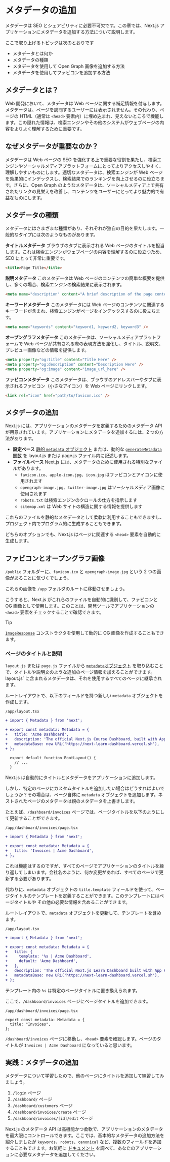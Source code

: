 # メタデータの追加

メタデータは SEO とシェアビリティに必要不可欠です。この章では、Next.js アプリケーションにメタデータを追加する方法について説明します。

ここで取り上げるトピックは次のとおりです

- メタデータとは何か
- メタデータの種類
- メタデータを使用して Open Graph 画像を追加する方法
- メタデータを使用してファビコンを追加する方法

## メタデータとは？

Web 開発において、メタデータは Web ページに関する補足情報を付与します。メタデータは、ページを訪問するユーザーには表示されません。その代わり、ページの HTML（通常は `<head>` 要素内）に埋め込まれ、見えないところで機能します。この隠れた情報は、検索エンジンやその他のシステムがウェブページの内容をよりよく理解するために重要です。

## なぜメタデータが重要なのか？

メタデータは Web ページの SEO を強化する上で重要な役割を果たし、検索エンジンやソーシャルメディアプラットフォームにとってよりアクセスしやすく、理解しやすいものにします。適切なメタデータは、検索エンジンが Web ページを効果的にインデックスし、検索結果でのランキングを向上させるのに役立ちます。さらに、Open Graph のようなメタデータは、ソーシャルメディア上で共有されたリンクの見栄えを改善し、コンテンツをユーザーにとってより魅力的で有益なものにします。

## メタデータの種類

メタデータにはさまざまな種類があり、それぞれが独自の目的を果たします。一般的なタイプには次のようなものがあります。

**タイトルメタデータ** ブラウザのタブに表示される Web ページのタイトルを担当します。これは検索エンジンがウェブページの内容を理解するのに役立つため、SEO にとって非常に重要です。

```html
<title>Page Title</title>
```

**説明メタデータ** このメタデータは Web ページのコンテンツの簡単な概要を提供し、多くの場合、検索エンジンの検索結果に表示されます。

```html
<meta name="description" content="A brief description of the page content." />
```

**キーワードメタデータ** このメタデータには Web ページのコンテンツに関連するキーワードが含まれ、検索エンジンがページをインデックスするのに役立ちます。

```html
<meta name="keywords" content="keyword1, keyword2, keyword3" />
```

**オープングラフメタデータ** このメタデータは、ソーシャルメディアプラットフォームで Web ページが共有される際の表現方法を強化し、タイトル、説明文、プレビュー画像などの情報を提供します。

```html
<meta property="og:title" content="Title Here" />
<meta property="og:description" content="Description Here" />
<meta property="og:image" content="image_url_here" />
```

**ファビコンメタデータ** このメタデータは、ブラウザのアドレスバーやタブに表示されるファビコン（小さなアイコン）を Web ページにリンクします。

```html
<link rel="icon" href="path/to/favicon.ico" />
```

## メタデータの追加

Next.js には、アプリケーションのメタデータを定義するためのメタデータ API が用意されています。アプリケーションにメタデータを追加するには、2 つの方法があります。

- **設定ベース** [静的 `metadata` オブジェクト](https://nextjs.org/docs/app/api-reference/functions/generate-metadata#metadata-object) または、動的な [`generateMetadata` 関数](https://nextjs.org/docs/app/api-reference/functions/generate-metadata#generatemetadata-function) を layout.js または page.js ファイル内に記述します。
- **ファイルベース** Next.js には、メタデータのために使用される特別なファイルがあります。
  - `favicon.ico`、`apple-icon.jpg`、`icon.jpg` はファビコンとアイコンに使用されます
  - `opengraph-image.jpg`、`twitter-image.jpg` はソーシャルメディア画像に使用されます
  - `robots.txt` は検索エンジンのクロールの仕方を指示します
  - `sitemap.xml` は Web サイトの構造に関する情報を提供します

これらのファイルを静的なメタデータとして柔軟に利用することもできますし、プロジェクト内でプログラム的に生成することもできます。

どちらのオプションでも、Next.js はページに関連する `<head>` 要素を自動的に生成します。

## ファビコンとオープングラフ画像

`/public` フォルダーに、`favicon.ico` と `opengraph-image.jpg` という 2 つの画像があることに気づくでしょう。

これらの画像を `/app` フォルダのルートに移動させましょう。

こうすると、Next.js がこれらのファイルを自動的に識別して、ファビコンと OG 画像として使用します。このことは、開発ツールでアプリケーションの `<head>` 要素をチェックすることで確認できます。

> [!tip]
>
> [`ImageResponse`](https://nextjs.org/docs/app/api-reference/functions/image-response) コンストラクタを使用して動的に OG 画像を作成することもできます。

### ページのタイトルと説明

`layout.js` または `page.js` ファイルから [`metadata`オブジェクト](https://nextjs.org/docs/app/api-reference/functions/generate-metadata#metadata-fields) を取り込むことで、タイトルや説明文のような追加のページ情報を加えることができます。layout.js` に含まれるメタデータは、それを使用するすべてのページに継承されます。

ルートレイアウトで、以下のフィールドを持つ新しい `metadata` オブジェクトを作成します。

`/app/layout.tsx`

```diff tsx
+ import { Metadata } from 'next';

+ export const metadata: Metadata = {
+   title: 'Acme Dashboard',
+   description: 'The official Next.js Course Dashboard, built with App Router.',
+   metadataBase: new URL('https://next-learn-dashboard.vercel.sh'),
+ };

  export default function RootLayout() {
    // ...
  }
```

Next.js は自動的にタイトルとメタデータをアプリケーションに追加します。

しかし、特定のページにカスタムタイトルを追加したい場合はどうすればよいでしょうか？その場合は、ページ自体に `metadata` オブジェクトを追加します。ネストされたページのメタデータは親のメタデータを上書きします。

たとえば、`/dashboard/invoices` ページでは、ページタイトルを以下のようにして更新することができます。

`/app/dashboard/invoices/page.tsx`

```diff tsx
+ import { Metadata } from 'next';

+ export const metadata: Metadata = {
+   title: 'Invoices | Acme Dashboard',
+ };
```

これは機能はするのですが、すべてのページでアプリケーションのタイトルを繰り返してしまいます。会社名のように、何か変更があれば、すべてのページで更新する必要があります。

代わりに、`metadata` オブジェクトの `title.template` フィールドを使って、ページタイトルのテンプレートを定義することができます。このテンプレートにはページタイトルや その他の必要な情報を含めることができます。

ルートレイアウトで、`metadata` オブジェクトを更新して、テンプレートを含めます。

`/app/layout.tsx`

```diff tsx
+ import { Metadata } from 'next';

+ export const metadata: Metadata = {
+   title: {
+     template: '%s | Acme Dashboard',
+     default: 'Acme Dashboard',
+   },
+   description: 'The official Next.js Learn Dashboard built with App Router.',
+   metadataBase: new URL('https://next-learn-dashboard.vercel.sh'),
+ };
```

テンプレート内の `%s` は特定のページタイトルに置き換えられます。

ここで、`/dashboard/invoices` ページにページタイトルを追加できます。

`/app/dashboard/invoices/page.tsx`

```tsx
export const metadata: Metadata = {
  title: "Invoices",
};
```

`/dashboard/invoices` ページに移動し、`<head>` 要素を確認します。ページのタイトルが `Invoices | Acme Dashboard` になっていると思います。

## 実践：メタデータの追加

メタデータについて学習したので、他のページにタイトルを追加して練習してみましょう。

1. `/login` ページ
1. `/dashboard/` ページ
1. `/dashboard/customers` ページ
1. `/dashboard/invoices/create` ページ
1. `/dashboard/invoices/[id]/edit` ページ

Next.js のメタデータ API は高機能かつ柔軟で、アプリケーションのメタデータを最大限にコントロールできます。ここでは、基本的なメタデータの追加方法を紹介しましたが `keywords`、`robots`、`canonical` など、複数のフィールドを追加することもできます。お気軽に [ドキュメント](https://nextjs.org/docs/app/api-reference/functions/generate-metadata) を調べて、あなたのアプリケーションに必要なメタデータを追加してください。
